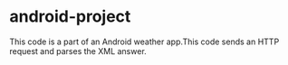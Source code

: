 # android-project

This code is a part of an Android weather app.This code sends an HTTP request and parses the XML answer.  
